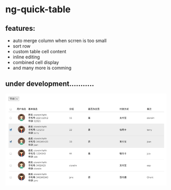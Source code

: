 ng-quick-table
=====================
## features:
 - auto merge column when scrren is too small
 - sort row
 - custom table cell content
 - inline editing
 - combined cell display
 - and many more is comming

## under development........... 

![sanpshot](snapshot.png 'preview')